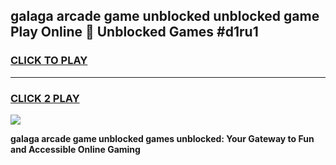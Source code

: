 
## galaga arcade game unblocked unblocked game Play Online 👋 Unblocked Games #d1ru1
<h3>
<a href="https://premium.freeplayer.one?title=galaga_arcade_game_unblocked&ref=21F">CLICK TO PLAY</a></h3>
<hr>

<h3>
<a href="https://premium.freeplayer.one?title=galaga_arcade_game_unblocked&ref=21F">CLICK 2 PLAY</a>
  
</h3>

<a href="https://premium.freeplayer.one?title=galaga_arcade_game_unblocked&ref=21F/"><img src="https://clearcache.store/games.png"></a>


**galaga arcade game unblocked games unblocked: Your Gateway to Fun and Accessible Online Gaming**

